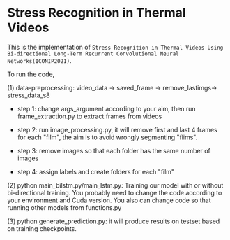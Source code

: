 # Stress Recognition in Thermal Videos 

This is the implementation of `Stress Recognition in Thermal Videos Using Bi-directional Long-Term Recurrent Convolutional Neural Networks(ICONIP2021)`.

To run the code, 

(1) data-preprocessing: video_data -> saved_frame -> remove_lastimgs-> stress_data_s8

- step 1: change args_argument according to your aim, then run frame_extraction.py to extract frames from videos

- step 2: run image_processing.py, it will remove first and last 4 frames for each "film", the aim is to avoid wrongly segmenting "flims".
		
- step 3: remove images so that each folder has the same number of images
		
- step 4: assign labels and create folders for each "film"
    
(2) python main_bilstm.py/main_lstm.py: Training our model with or without bi-directional training. You probably need to change the code according to your environment and Cuda version. You also can change code so that running other models from functions.py

(3) python generate_prediction.py: it will produce results on testset based on training checkpoints.
  
	 



